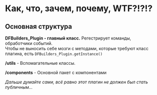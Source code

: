 # Как, что, зачем, почему, WTF?!?!?

## Основная структура
**DFBuilders_Plugin - главный класс.** Регестрирует команды, обработчики событий.  
Чтобы не выносить себе мозги с методами, которые требуют класс плагина, есть `DFBuilders_Plugin.getInstance()`

**/utils** - Вспомагательные классы.

**/components** - Основной пакет с компонентами

*Дальше думайте сами, всё равно этот плагин не должен был стать публичным...*